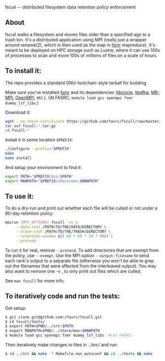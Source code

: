fscull -- distributed filesystem data retention policy enforcement


## About

fscull walks a filesystem and moves files older than a specified age to a trash bin.
It's a distributed application using MPI (really just a wrapper around rename(2), which is then used as the map in [fsmr](https://github.com/jabrcx/fsmr) mapreduce).
It's meant to be deployed on HPC storage such as Lustre, where it can use 100s of processes to scan and move 100s of millions of files on a scale of hours.


## To install it:

The repo provides a standard GNU-toolchain-style tarball for building.

Make sure you've installed [fsmr](https://github.com/jabrcx/fsmr) and its dependencies ([libcircle](https://github.com/hpc/libcircle), [libdftw](https://github.com/hpc/libdftw), [MR-MPI](http://mapreduce.sandia.gov/), [OpenMPI](http://www.open-mpi.org/), etc.).
(At FASRC, `module load gcc openmpi fsmr dummy_lsf_libs`.)

Download it:

``` bash
wget --no-check-certificate https://github.com/fasrc/fscull/raw/master/fscull-0.0.0b.tar.gz
tar xvf fscull-*.tar.gz
cd fscull-*
```

Install it in some location `$PREFIX`:

``` bash
./configure --prefix="$PREFIX"
make
make install
```

And setup your environment to find it:

``` bash
export PATH="$PREFIX/bin:$PATH"
export MANPATH="$PREFIX/share/man:$MANPATH"
```


## To use it:

To do a dry-run and print out whether each file will be culled or not under a 90-day retention policy:

``` bash
mpirun [MPI_OPTIONS] fscull -vv \
     --data-root /PATH/TO/THE/DATA/DIRECTORY \
     --trash-root /PATH/TO/THE/TRASH/DIRECTORY \
     --retention-window $(( 60 * 60 * 24 * 90)) \
     --pretend
```

To run it for real, remove `--pretend`.
To add directories that are exempt from the policy, use `--exempt`.
Use the MPI option `--output-filename` to send each rank's output to a separate file (otherwise you won't be able to grep out the filenames that were affected from the interleaved output).
You may also want to remove one -v , to only print out files which are culled.

See `man fscull` for more info.


## To iteratively code and run the tests:

Get setup:

``` bash
$ git clone git@github.com:/fasrc/fscull.git
$ cd fscull/tests/
$ export PATH=$PWD/../src:$PATH
$ export MANPATH=$PWD/../share/man:$MANPATH
$ module load gcc openmpi fsmr dummy_lsf_libs  #(at FASRC)
```

Then iteratively make changes to files in ../src/ and run:

``` bash
$ cd ../src && make -f Makefile.non_autoconf && cd ../tests && make
```
